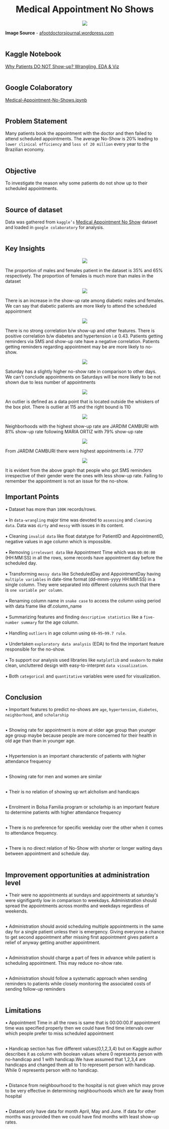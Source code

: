 <h1 align = 'center'> Medical Appointment No Shows </h1>

<p align = 'center'><img src = 'assets/no-show_image.png'></p>


<b>Image Source</b> - [afootdoctorsjournal.wordpress.com](https://afootdoctorsjournal.wordpress.com/2018/02/14/dont-be-a-no-show-what-happens-when-you-miss-your-doctor-appointment/)
<br><br>

<h2><b>Kaggle Notebook</b></h2>

[Why Patients DO NOT Show-up? Wrangling, EDA & Viz](https://www.kaggle.com/dishankkalra/why-patients-do-not-show-up-wrangling-eda-viz)
<br><br>

<h2><b>Google Colaboratory</b></h2>

[Medical-Appointment-No-Shows.ipynb](https://colab.research.google.com/drive/1L-CfqAo2XCJVNcLWFeF-E7Kp0Lkpflcn?usp=sharing)
<br><br>

<h2><b>Problem Statement</b></h2> 

Many patients book the appointment with the doctor and then failed to attend scheduled appointments. The average No-Show is 20% leading to `lower clinical efficiency` and `loss of 20 million` every year to the Brazilian economy.<br><br>

<h2><b>Objective</b></h2> 

To investigate the reason why some patients do not show up to their scheduled appointments.<br><br>

<h2><b>Source of dataset</b></h2>

Data was gathered from `kaggle’s` [Medical Appointment No Show](https://www.kaggle.com/joniarroba/noshowappointments) dataset and loaded in `google colaboratory` for analysis.<br><br>

<h2><b>Key Insights</b></h2>

<p align = 'center'><img src = 'assets/2.png'></p>

The proportion of males and females patient in the dataset is 35% and 65% respectively. The proportion of females is much more than males in the dataset

<p align = 'center'><img src = 'assets/7.png'></p>

There is an increase in the show-up rate among diabetic males and females. We can say that diabetic patients are more likely to attend the scheduled appointment

<p align = 'center'><img src = 'assets/1.png'></p>

There is no strong correlation b/w show-up and other features. There is positive correlation b/w diabetes and hypertension i.e 0.43. Patients getting reminders via SMS and show-up rate have a negative correlation. Patients getting reminders regarding appointment may be are more likely to no-show.

<p align = 'center'><img src = 'assets/6.png'></p>

Saturday has a slightly higher no-show rate in comparison to other days. We can't conclude appointments on Saturdays will be more likely to be not shown due to less number of appointments

<p align = 'center'><img src = 'assets/3.png'></p>

An outlier is defined as a data point that is located outside the whiskers of the box plot. There is outlier at 115 and the right bound is 110

<p align = 'center'><img src = 'assets/5.png'></p>

Neighborhoods with the highest show-up rate are JARDIM CAMBURI with 81% show-up rate following MARIA ORTIZ	with 79% show-up rate

<p align = 'center'><img src = 'assets/4.png'></p>

From JARDIM CAMBURI there were highest appointments i.e. 7717

<p align = 'center'><img src = 'assets/8.png'></p>

It is evident from the above graph that people who got SMS reminders irrespective of their gender were the ones with less show-up rate. Failing to remember the appointment is not an issue for the no-show.

<h2><b>Important Points</b></h2>

• Dataset has more than `100K` records/rows.<br><br>
• In `data-wrangling` major time was devoted to `assessing` and `cleaning data`. Data was `dirty` and `messy` with issues in its content.<br><br>
• Cleaning `invalid data` like float datatype for PatientID and AppointmentID, negative values in age column which is impossible.<br><br>
• Removing `irrelevant data` like Appointment Time which was `00:00:00` (HH:MM:SS) in all the rows, some records have appointment day before the scheduled day.<br><br>
• Transforming `messy data` like ScheduledDay and AppointmentDay having `multiple variables` in date-time format (dd-mmm-yyyy HH:MM:SS) in a single column. They were separated into different columns such that there is `one variable per column`.<br><br>
• Renaming column name in `snake case` to access the column using period with data frame like df.column_name <br><br>
• Summarizing features and finding `descriptive statistics` like a `five-number summary` for the age column.<br><br>
• Handling `outliers` in age column using `68–95–99.7 rule`.<br><br>
• Undertaken `exploratory data analysis` (EDA) to find the important feature responsible for the no-show.<br><br>
• To support our analysis used libraries like `matplotlib` and `seaborn` to make clean, uncluttered design with easy-to-interpret `data visualization`.<br><br>
• Both `categorical` and `quantitative` variables were used for visualization.<br><br>

<h2><b>Conclusion</b></h2>
  
• Important features to predict no-shows are `age`, `hypertension`, `diabetes`, `neighborhood`, and `scholarship`<br><br>

• Showing rate for appointment is more at older age group than younger age group maybe because people are more concerned for their health in old age than than in younger age.<br><br>

• Hypertension is an important characterstic of patients with higher attendance frequency<br><br>

• Showing rate for men and women are similar<br><br>

• Their is no relation of showing up wrt alcholism and handicaps<br><br>

• Enrolment in Bolsa Familia program or scholarhip is an important feature to determine patients with higher attendance frequency<br><br>

• There is no preference for specific weekday over the other when it comes to attendance frequency.<br><br>

• There is no direct relation of No-Show with shorter or longer waiting days between appointment and schedule day.<br><br>

<h2><b>Improvement opportunities at administration level</b></h2>

• Their were no appointments at sundays and appointments at saturday's were signifigantly low in comparison to weekdays. Administration should spread the appointments across months and weekdays regardless of weekends.<br><br>

• Administration should avoid scheduling multiple appointments in the same day for a single patient unless their is emergency. Giving everyone a chance to get second appointment after missing first appointment gives patient a relief of anyway getting another appointment.<br><br>

• Administration should charge a part of fees in advance while patient is scheduling appointment. This may reduce no-show rate.<br><br>

• Administration should follow a systematic approach when sending reminders to patients while closely monitoring the associated costs of sending follow-up reminders<br><br>

<h2><b>Limitations</b></h2>
  
• Appointment Time in all the rows is same that is 00:00:00.If appointment time was specified properly then we could have find time intervals over which people prefer to miss scheduled appointment<br><br>

• Handicap section has five different values(0,1,2,3,4) but on Kaggle author describes it as column with boolean values where 0 represents person with no-handicap and 1 with handicap.We have assumed that 1,2,3,4 are handicaps and changed them all to 1 to represent person with handicap. While 0 represents person with no handicap.<br><br>

• Distance from neighbourhood to the hospital is not given which may prove to be very effective in determining neighbourhoods which are far away from hospital<br><br>

• Dataset only have data for month April, May and June. If data for other months was provided then we could have find months with least show-up rates.
